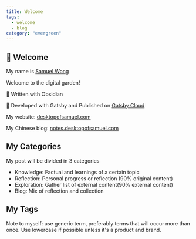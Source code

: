 ```yaml
---
title: Welcome
tags:
  - welcome
  - blog
category: "evergreen"
---
```


## 👋 Welcome

My name is [Samuel Wong](https://desktopofsamuel.com/about?ref=obsidian)

Welcome to the digital garden!

🔌 Written with Obsidian

🔌 Developed with Gatsby and Published on [Gatsby Cloud](https://www.gatsbyjs.com/products/cloud/)

My website: [desktopofsamuel.com](https://desktopofsamuel.com/?ref=obsidian)

My Chinese blog: [notes.desktopofsamuel.com](https://notes.desktopofsamuel.com/?ref=obsidian)


## My Categories
My post will be divided in 3 categories
- Knowledge: Factual and learnings of a certain topic
- Reflection: Personal progress or reflection (90% original content)
- Exploration: Gather list of external content(90% external content)
- Blog: Mix of reflection and collection


## My Tags
Note to myself: use generic term, preferably terms that will occur more than once. Use lowercase if possible unless it's a product and brand. 